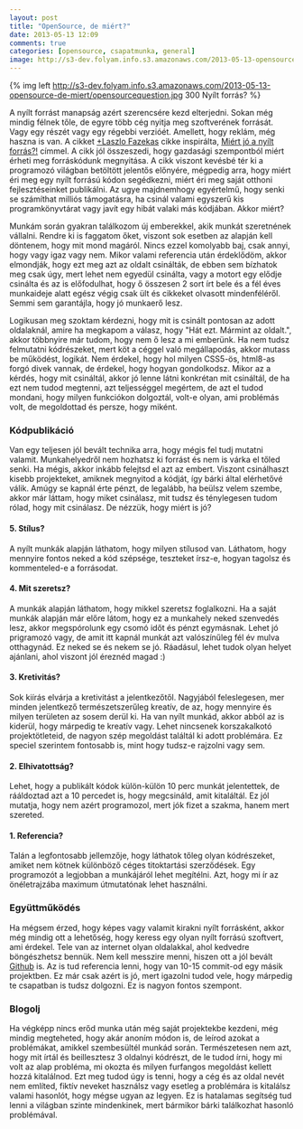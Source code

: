 ```yaml
---
layout: post
title: "OpenSource, de miért?"
date: 2013-05-13 12:09
comments: true
categories: [opensource, csapatmunka, general]
image: http://s3-dev.folyam.info.s3.amazonaws.com/2013-05-13-opensource-de-miert/opensourcequestion.jpg
---
```


{% img left http://s3-dev.folyam.info.s3.amazonaws.com/2013-05-13-opensource-de-miert/opensourcequestion.jpg 300 Nyílt forrás? %}

A nyílt forrást manapság azért szerencsére kezd elterjedni. Sokan még mindig félnek tőle,
de egyre több cég nyitja meg szoftverének forrását. Vagy egy részét vagy egy régebbi
verzióét. Amellett, hogy reklám, még haszna is van. A cikket
[+Laszlo Fazekas](https://plus.google.com/115334992192871078712/about) cikke
inspirálta, [Miért jó a nyílt forrás?!](http://lf.estontorise.hu/archives/401) címmel.
A cikk jól összeszedi, hogy gazdasági szempontból miért érheti meg
forráskódunk megnyitása. A cikk viszont kevésbé tér ki a programozó világban betöltött
jelentős előnyére, mégpedig arra, hogy miért éri meg egy nyílt forrású kódon segédkezni,
miért éri meg saját otthoni fejlesztéseinket publikálni. Az ugye majdnemhogy egyértelmű,
hogy senki se számíthat milliós támogatásra, ha csinál valami egyszerű kis
programkönyvtárat vagy javít egy hibát valaki más kódjában. Akkor miért?

<!--more-->

Munkám során gyakran találkozom új emberekkel, akik munkát szeretnének vállalni. Rendre
ki is faggatom őket, viszont sok esetben az alapján kell döntenem, hogy mit mond magáról.
Nincs ezzel komolyabb baj, csak annyi, hogy vagy igaz vagy nem. Mikor valami referencia
után érdeklődöm, akkor elmondják, hogy ezt meg azt az oldalt csinálták, de ebben sem
bízhatok meg csak úgy, mert lehet nem egyedül csinálta, vagy a motort egy elődje csinálta
és az is előfodulhat, hogy ő összesen 2 sort írt bele és a fél éves munkaideje alatt
egész végig csak ült és cikkeket olvasott mindenféléről. Semmi sem garantájla, hogy
jó munkaerő lesz.

Logikusan meg szoktam kérdezni, hogy mit is csinált pontosan az adott oldalaknál, amire
ha megkapom a válasz, hogy "Hát ezt. Mármint az oldalt.", akkor többnyire már tudom, hogy
nem ő lesz a mi emberünk. Ha nem tudsz felmutatni kódrészeket, mert köt a céggel való
megállapodás, akkor mutass be működést, logikát. Nem érdekel, hogy hol milyen CSS5-ös,
html8-as forgó divek vannak, de érdekel, hogy hogyan gondolkodsz. Mikor az a kérdés, hogy
mit csináltál, akkor jó lenne látni konkrétan mit csináltál, de ha ezt nem tudod megtenni,
azt teljességgel megértem, de azt el tudod mondani, hogy milyen funkciókon dolgoztál,
volt-e olyan, ami problémás volt, de megoldottad és persze, hogy miként.

### Kódpublikáció

Van egy teljesen jól bevált technika arra, hogy mégis fel tudj mutatni valamit.
Munkahelyedről nem hozhatsz ki forrást és nem is várka el tőled senki. Ha mégis, akkor
inkább felejtsd el azt az embert. Viszont csinálhaszt kisebb projekteket, amiknek
megnyitod a kódját, így bárki által elérhetővé válik. Amúgy se kapnál érte pénzt, de
legalább, ha beülsz velem szembe, akkor már láttam, hogy miket csinálasz, mit tudsz
és ténylegesen tudom rólad, hogy mit csinálasz. De nézzük, hogy miért is jó?

#### 5. Stílus?

A nyílt munkák alapján láthatom, hogy milyen stílusod van. Láthatom, hogy mennyire fontos
neked a kód szépsége, teszteket írsz-e, hogyan tagolsz és kommenteled-e a forrásodat.

#### 4. Mit szeretsz?

A munkák alapján láthatom, hogy mikkel szeretsz foglalkozni. Ha a saját munkák alapján
már előre látom, hogy ez a munkahely neked szenvedés lesz, akkor megspórolunk egy csomó
időt és pénzt egymásnak. Lehet jó prigramozó vagy, de amit itt kapnál munkát azt
valószínűleg fél év mulva otthagynád. Ez neked se és nekem se jó. Ráadásul, lehet tudok
olyan helyet ajánlani, ahol viszont jól éreznéd magad :)

#### 3. Kretivitás?

Sok kiírás elvárja a kretivitást a jelentkezőtől. Nagyjából feleslegesen, mer minden
jelentkező természetszerűleg kreatív, de az, hogy mennyire és milyen területen az sosem
derül ki. Ha van nyílt munkád, akkor abból az is kiderül, hogy márpedig te kreatív vagy.
Lehet nincsenek korszakalkotó projektötleteid, de nagyon szép megoldást találtál ki adott
problémára. Ez speciel szerintem fontosabb is, mint hogy tudsz-e rajzolni vagy sem.

#### 2. Elhivatottság?

Lehet, hogy a publikált kódok külön-külön 10 perc munkát jelentettek, de rááldoztad azt a
10 percedet is, hogy megcsináld, amit kitaláltál. Ez jól mutatja, hogy nem azért
programozol, mert jók fizet a szakma, hanem mert szereted.

#### 1. Referencia?

Talán a legfontosabb jellemzője, hogy láthatok tőleg olyan kódrészeket, amiket nem kötnek
különböző céges titoktartási szerződések. Egy programozót a legjobban a munkájáról lehet
megítélni. Azt, hogy mi ír az önéletrajzába maximum útmutatónak lehet használni.

### Együttműködés

Ha mégsem érzed, hogy képes vagy valamit kirakni nyílt forrásként, akkor még mindig ott
a lehetőség, hogy keress egy olyan nyílt forrású szoftvert, ami érdekel. Tele van az
internet olyan oldalakkal, ahol kedvedre böngészhetsz bennük. Nem kell messzire menni,
hiszen ott a jól bevált [Github](https://github.com/) is. Az is tud referencia lenni, hogy
van 10-15 commit-od egy másik projektben. Ez már csak azért is jó, mert igazolni tudod
vele, hogy márpedig te csapatban is tudsz dolgozni. Ez is nagyon fontos szempont.

### Blogolj

Ha végképp nincs erőd munka után még saját projektekbe kezdeni, még mindig megteheted, hogy
akár anoním módon is, de leírod azokat a problémákat, amikkel szembesültél munkád során.
Természetesen nem azt, hogy mit írtál és beillesztesz 3 oldalnyi kódrészt, de le tudod
írni, hogy mi volt az alap probléma, mi okozta és milyen furfangos megoldást kellett hozzá
kitalálnod. Ezt meg tudod úgy is tenni, hogy a cég és az oldal nevét nem említed, fiktív
neveket használsz vagy esetleg a problémára is kitalálsz valami hasonlót, hogy mégse ugyan
az legyen. Ez is hatalamas segítség tud lenni a világban szinte mindenkinek, mert
bármikor bárki találkozhat hasonló problémával.